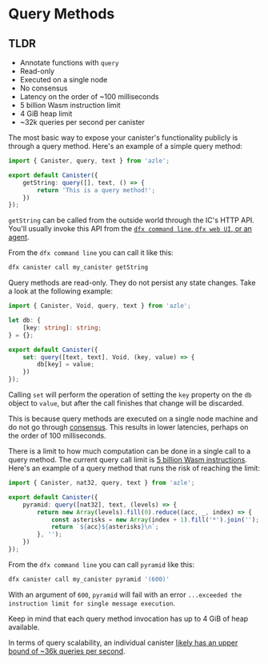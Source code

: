 # Query Methods

## TLDR

-   Annotate functions with `query`
-   Read-only
-   Executed on a single node
-   No consensus
-   Latency on the order of ~100 milliseconds
-   5 billion Wasm instruction limit
-   4 GiB heap limit
-   ~32k queries per second per canister

The most basic way to expose your canister's functionality publicly is through a query method. Here's an example of a simple query method:

```typescript
import { Canister, query, text } from 'azle';

export default Canister({
    getString: query([], text, () => {
        return 'This is a query method!';
    })
});
```

`getString` can be called from the outside world through the IC's HTTP API. You'll usually invoke this API from the [`dfx command line`, `dfx web UI`, or an agent](./deployment.md#interacting-with-your-canister).

From the `dfx command line` you can call it like this:

```bash
dfx canister call my_canister getString
```

Query methods are read-only. They do not persist any state changes. Take a look at the following example:

```typescript
import { Canister, Void, query, text } from 'azle';

let db: {
    [key: string]: string;
} = {};

export default Canister({
    set: query([text, text], Void, (key, value) => {
        db[key] = value;
    })
});
```

Calling `set` will perform the operation of setting the `key` property on the `db` object to `value`, but after the call finishes that change will be discarded.

This is because query methods are executed on a single node machine and do not go through [consensus](https://internetcomputer.org/how-it-works/consensus/). This results in lower latencies, perhaps on the order of 100 milliseconds.

There is a limit to how much computation can be done in a single call to a query method. The current query call limit is [5 billion Wasm instructions](https://internetcomputer.org/docs/current/developer-docs/production/instruction-limits). Here's an example of a query method that runs the risk of reaching the limit:

```typescript
import { Canister, nat32, query, text } from 'azle';

export default Canister({
    pyramid: query([nat32], text, (levels) => {
        return new Array(levels).fill(0).reduce((acc, _, index) => {
            const asterisks = new Array(index + 1).fill('*').join('');
            return `${acc}${asterisks}\n`;
        }, '');
    })
});
```

From the `dfx command line` you can call `pyramid` like this:

```bash
dfx canister call my_canister pyramid '(600)'
```

With an argument of `600`, `pyramid` will fail with an error `...exceeded the instruction limit for single message execution`.

Keep in mind that each query method invocation has up to 4 GiB of heap available.

In terms of query scalability, an individual canister [likely has an upper bound of ~36k queries per second](https://forum.dfinity.org/t/what-is-the-theroretical-number-for-txns-per-second-on-internet-computer-right-now/14039/6).
